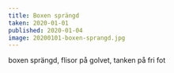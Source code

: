 ```yaml
---
title: Boxen sprängd
taken: 2020-01-01
published: 2020-01-04
image: 20200101-boxen-sprangd.jpg
---
```


boxen sprängd, flisor på golvet, tanken på fri fot
